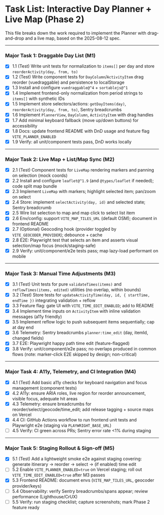 # Task List: Interactive Day Planner + Live Map (Phase 2)

This file breaks down the work required to implement the Planner with drag-and-drop and a live map, based on the 2025-08-12 spec.

---

### Major Task 1: Draggable Day List (M1)

- [x] 1.1 (Test) Write unit tests for normalization to `items[]` per day and store `reorderActivity(day, from, to)`
- [x] 1.2 (Test) Write component tests for `DayColumn`/`ActivityItem` drag reorder (vuedraggable) and persistence to localStorage
- [x] 1.3 Install and configure `vuedraggable@^4` + `sortablejs@^1`
- [x] 1.4 Implement frontend-only normalization from period strings to `items[]` with synthetic IDs
- [x] 1.5 Implement store selectors/actions: `getDayItems(day)`, `reorderActivity(day, from, to)`, Sentry breadcrumbs
- [x] 1.6 Implement `PlannerView`, `DayColumn`, `ActivityItem` with drag handles
- [x] 1.7 Add minimal keyboard fallback (move up/down buttons) for accessibility
- [x] 1.8 Docs: update frontend README with DnD usage and feature flag `VITE_PLANNER_ENABLED`
- [x] 1.9 Verify: all unit/component tests pass, DnD works locally

---

### Major Task 2: Live Map + List/Map Sync (M2)

- [x] 2.1 (Test) Component tests for `LiveMap` rendering markers and panning on selection (mock coords)
- [x] 2.2 Install and configure `leaflet@^1.9` (and `@types/leaflet` if needed); code split map bundle
- [x] 2.3 Implement `LiveMap` with markers; highlight selected item; pan/zoom on select
- [x] 2.4 Store: implement `selectActivity(day, id)` and selected state; Sentry breadcrumb
- [x] 2.5 Wire list selection to map and map click to select list item
- [x] 2.6 Env/config: support `VITE_MAP_TILES_URL` (default OSM); document in frontend README
- [x] 2.7 (Optional) Geocoding hook (provider toggled by `VITE_GEOCODER_PROVIDER`); debounce + cache
- [x] 2.8 E2E: Playwright test that selects an item and asserts visual selection/map focus (mock/staging-safe)
- [x] 2.9 Verify: unit/component/e2e tests pass; map lazy-load performant on mobile

---

### Major Task 3: Manual Time Adjustments (M3)

- [x] 3.1 (Test) Unit tests for pure `validateTimes(items)` and `reflowTimes(items, edited)` utilities (no overlap, within bounds)
- [x] 3.2 (Test) Store tests for `updateActivityTime(day, id, { startTime, endTime })` integrating validation + reflow
- [x] 3.3 Feature flag: gate UI with `VITE_TIME_EDIT_ENABLED`; add to README
- [x] 3.4 Implement time inputs on `ActivityItem` with inline validation messages (a11y friendly)
- [x] 3.5 Implement reflow logic to push subsequent items sequentially; cap at day end
- [x] 3.6 Telemetry: Sentry breadcrumbs `planner:time_edit` (day, itemId, changed fields)
- [x] 3.7 E2E: Playwright happy path time edit (feature-flagged)
- [x] 3.8 Verify: unit/component/e2e pass; no overlaps produced in common flows (note: marker-click E2E skipped by design; non-critical)

---

### Major Task 4: A11y, Telemetry, and CI Integration (M4)

- [x] 4.1 (Test) Add basic a11y checks for keyboard navigation and focus management (component tests)
- [x] 4.2 A11y: ensure ARIA roles, live region for reorder announcement, visible focus, adequate hit areas
- [x] 4.3 Telemetry: ensure breadcrumbs for reorder/select/geocode/time_edit; add release tagging + source maps on Vercel
- [x] 4.4 CI: GitHub Actions workflow to run frontend unit tests and Playwright e2e (staging via `PLAYWRIGHT_BASE_URL`)
- [ ] 4.5 Verify: CI green across PRs; Sentry error rate <1% during staging

---

### Major Task 5: Staging Rollout & Sign-off (M5)

- [x] 5.1 (Test) Add a lightweight smoke e2e against staging covering: generate itinerary → reorder → select → (if enabled) time edit
- [ ] 5.2 Enable `VITE_PLANNER_ENABLED=true` on Vercel staging; roll out `VITE_TIME_EDIT_ENABLED=true` after M3 passes
- [x] 5.3 Frontend README: document envs (`VITE_MAP_TILES_URL`, geocoder provider/keys)
- [ ] 5.4 Observability: verify Sentry breadcrumbs/spans appear; review performance (Lighthouse/CrUX)
- [ ] 5.5 Verify: run staging checklist; capture screenshots; mark Phase 2 feature ready
